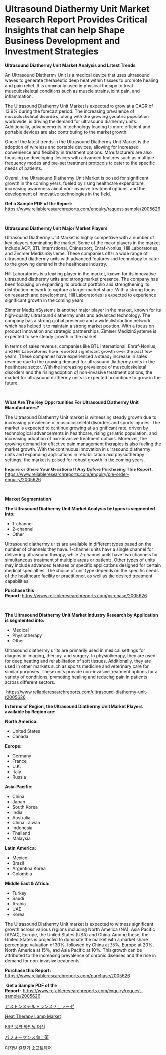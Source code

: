 <p><h1>Ultrasound Diathermy Unit Market Research Report Provides Critical Insights that can help Shape Business Development and Investment Strategies</h1></p><p><strong>Ultrasound Diathermy Unit Market Analysis and Latest Trends</strong></p>
<p><p>An Ultrasound Diathermy Unit is a medical device that uses ultrasound waves to generate therapeutic deep heat within tissues to promote healing and pain relief. It is commonly used in physical therapy to treat musculoskeletal conditions such as muscle strains, joint pain, and inflammation.</p><p>The Ultrasound Diathermy Unit Market is expected to grow at a CAGR of 13.9% during the forecast period. The increasing prevalence of musculoskeletal disorders, along with the growing geriatric population worldwide, is driving the demand for ultrasound diathermy units. Additionally, advancements in technology leading to more efficient and portable devices are also contributing to the market growth.</p><p>One of the latest trends in the Ultrasound Diathermy Unit Market is the adoption of wireless and portable devices, allowing for increased convenience and flexibility in treatment options. Manufacturers are also focusing on developing devices with advanced features such as multiple frequency modes and pre-set treatment protocols to cater to the specific needs of patients.</p><p>Overall, the Ultrasound Diathermy Unit Market is poised for significant growth in the coming years, fueled by rising healthcare expenditure, increasing awareness about non-invasive treatment options, and the development of innovative technologies in the field.</p></p>
<p><strong>Get a Sample PDF of the Report:&nbsp;</strong> <a href="https://www.reliableresearchreports.com/enquiry/request-sample/2005626">https://www.reliableresearchreports.com/enquiry/request-sample/2005626</a></p>
<p>&nbsp;</p>
<p><strong>Ultrasound Diathermy Unit Major Market Players</strong></p>
<p><p>Ultrasound Diathermy Unit Market is highly competitive with a number of key players dominating the market. Some of the major players in the market include ACP, BTL International, Chinesport, Enraf-Nonius, Hill Laboratories, and Zimmer MedizinSysteme. These companies offer a wide range of ultrasound diathermy units with advanced features and technology to cater to the growing demand in the healthcare industry.</p><p>Hill Laboratories is a leading player in the market, known for its innovative ultrasound diathermy units and strong market presence. The company has been focusing on expanding its product portfolio and strengthening its distribution network to capture a larger market share. With a strong focus on research and development, Hill Laboratories is expected to experience significant growth in the coming years.</p><p>Zimmer MedizinSysteme is another major player in the market, known for its high-quality ultrasound diathermy units and advanced technology. The company has a strong global presence and a wide distribution network, which has helped it to maintain a strong market position. With a focus on product innovation and strategic partnerships, Zimmer MedizinSysteme is expected to see steady growth in the market.</p><p>In terms of sales revenue, companies like BTL International, Enraf-Nonius, and Hill Laboratories have reported significant growth over the past few years. These companies have experienced a steady increase in sales revenue due to the growing demand for ultrasound diathermy units in the healthcare sector. With the increasing prevalence of musculoskeletal disorders and the rising adoption of non-invasive treatment options, the market for ultrasound diathermy units is expected to continue to grow in the future.</p></p>
<p>&nbsp;</p>
<p><strong>What Are The Key Opportunities For Ultrasound Diathermy Unit Manufacturers?</strong></p>
<p><p>The Ultrasound Diathermy Unit market is witnessing steady growth due to increasing prevalence of musculoskeletal disorders and sports injuries. The market is expected to continue growing at a significant rate, driven by technological advancements in healthcare, rising geriatric population, and increasing adoption of non-invasive treatment options. Moreover, the growing demand for effective pain management therapies is also fueling the market growth. With the continuous innovation in ultrasound diathermy units and expanding applications in rehabilitation and physiotherapy settings, the market is poised for robust growth in the coming years.</p></p>
<p><strong>Inquire or Share Your Questions If Any Before Purchasing This Report:</strong> <a href="https://www.reliableresearchreports.com/enquiry/pre-order-enquiry/2005626">https://www.reliableresearchreports.com/enquiry/pre-order-enquiry/2005626</a></p>
<p>&nbsp;</p>
<p><strong>Market Segmentation</strong></p>
<p><strong>The Ultrasound Diathermy Unit Market Analysis by types is segmented into:</strong></p>
<p><ul><li>1-channel</li><li>2-channel</li><li>Other</li></ul></p>
<p><p>Ultrasound diathermy units are available in different types based on the number of channels they have. 1-channel units have a single channel for delivering ultrasound therapy, while 2-channel units have two channels for simultaneous treatment of multiple areas or patients. Other types of units may include advanced features or specific applications designed for certain medical specialties. The choice of unit type depends on the specific needs of the healthcare facility or practitioner, as well as the desired treatment capabilities.</p></p>
<p><strong>Purchase this Report:&nbsp;</strong><a href="https://www.reliableresearchreports.com/purchase/2005626">https://www.reliableresearchreports.com/purchase/2005626</a></p>
<p>&nbsp;</p>
<p><strong>The Ultrasound Diathermy Unit Market Industry Research by Application is segmented into:</strong></p>
<p><ul><li>Medical</li><li>Physiotherapy</li><li>Other</li></ul></p>
<p><p>Ultrasound diathermy units are primarily used in medical settings for diagnostic imaging, therapy, and surgery. In physiotherapy, they are used for deep heating and rehabilitation of soft tissues. Additionally, they are used in other markets such as sports medicine and veterinary care for similar purposes. These units provide non-invasive treatment options for a variety of conditions, promoting healing and reducing pain in patients across different sectors.</p></p>
<p><a href="https://www.reliableresearchreports.com/ultrasound-diathermy-unit-r2005626">&nbsp;https://www.reliableresearchreports.com/ultrasound-diathermy-unit-r2005626</a></p>
<p><strong>In terms of Region, the Ultrasound Diathermy Unit Market Players available by Region are:</strong></p>
<p>
    <p> <strong> North America: </strong>
        <ul>
            <li>United States</li>
            <li>Canada</li>
        </ul>
        </p> 
    <p> <strong> Europe: </strong>
        <ul>
            <li>Germany</li>
            <li>France</li>
            <li>U.K.</li>
            <li>Italy</li>
            <li>Russia</li>
        </ul>
        </p> 
    <p> <strong> Asia-Pacific: </strong>
        <ul>
            <li>China</li>
            <li>Japan</li>
            <li>South Korea</li>
            <li>India</li>
            <li>Australia</li>
            <li>China Taiwan</li>
            <li>Indonesia</li>
            <li>Thailand</li>
            <li>Malaysia</li>
        </ul>
        </p> 
    <p> <strong> Latin America: </strong>
        <ul>
            <li>Mexico</li>
            <li>Brazil</li>
            <li>Argentina Korea</li>
            <li>Colombia</li>
        </ul>
        </p> 
    <p> <strong> Middle East & Africa: </strong>
        <ul>
            <li>Turkey</li>
            <li>Saudi</li>
            <li>Arabia</li>
            <li>UAE</li>
            <li>Korea</li>
        </ul>
    </p>
    </p>
<p><p>The Ultrasound Diathermy Unit market is expected to witness significant growth across various regions including North America (NA), Asia Pacific (APAC), Europe, the United States (USA) and China. Among these, the United States is projected to dominate the market with a market share percentage valuation of 30%, followed by China at 25%, Europe at 20%, North America at 15%, and Asia Pacific at 10%. This growth can be attributed to the increasing prevalence of chronic diseases and the rise in demand for non-invasive treatments.</p></p>
<p><strong>Purchase this Report: </strong><a href="https://www.reliableresearchreports.com/purchase/2005626">https://www.reliableresearchreports.com/purchase/2005626</a></p>
<p>&nbsp;<strong>Get a Sample PDF of the Report:&nbsp;&nbsp;</strong><a href="https://www.reliableresearchreports.com/enquiry/request-sample/2005626">https://www.reliableresearchreports.com/enquiry/request-sample/2005626</a></p>
<p><strong></strong></p>
<p><p><a href="https://medium.com/@alfaro.etbn_52903/%E3%83%92%E3%82%B9%E3%83%88%E3%83%B3%E3%83%A1%E3%83%81%E3%83%AB%E3%83%88%E3%83%A9%E3%83%B3%E3%82%B9%E3%83%95%E3%82%A7%E3%83%A9%E3%83%BC%E3%82%BC%E3%81%AE%E5%B8%82%E5%A0%B4%E5%8B%95%E5%90%91-%E5%B8%82%E5%A0%B4%E3%83%88%E3%83%AC%E3%83%B3%E3%83%89-%E6%88%90%E9%95%B7-2024%E5%B9%B4%E3%81%8B%E3%82%892031%E5%B9%B4%E3%81%BE%E3%81%A7%E3%81%AE%E4%BA%88%E6%B8%AC-8380bbeb2437">ヒストンメチルトランスフェラーゼ</a></p><p><a href="https://github.com/sofayahoo2023/Market-Research-Report-List-4/blob/main/heat-therapy-lamp-market.md">Heat Therapy Lamp Market</a></p><p><a href="https://medium.com/@carolynurton5656/frp-%ED%83%B1%ED%81%AC-%EC%99%80%EC%9D%B8%EB%94%A9-%EA%B8%B0%EA%B3%84-%EC%8B%9C%EC%9E%A5%EC%9D%80-%EC%8B%9C%EC%9E%A5-%EC%A0%90%EC%9C%A0%EC%9C%A8-%EC%8B%9C%EC%9E%A5-%EB%8F%99%ED%96%A5-%EB%B0%8F-%EC%8B%9C%EC%9E%A5-%EC%84%B1%EC%9E%A5%EC%97%90-%EB%8C%80%ED%95%9C-%EC%A0%95%EB%B3%B4%EB%A5%BC-%EC%A0%9C%EA%B3%B5%ED%95%A9%EB%8B%88%EB%8B%A4-7dfef4d1e595">FRP 탱크 와인딩 머신</a></p><p><a href="https://github.com/pepo3k/Market-Research-Report-List-1/blob/main/109819751374.md">パフォーマンス向上薬</a></p><p><a href="https://github.com/vss5505pa7z1p/Market-Research-Report-List-2/blob/main/393807146182.md">디지털 길찾기 소프트웨어</a></p></p>